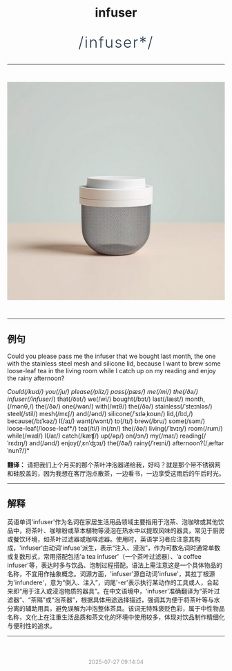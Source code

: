 <div align="center">

# infuser

<div style="margin: 30px 0;">
<h1 style="font-size: 2.5em; font-weight: 300; letter-spacing: 2px; margin: 0; color: #2c3e50;">
/infuser*/
</h1>
</div>

</div>

---

<div align="center" style="margin: 40px 0;">

![infuser](images/infuser.png)

</div>

---

## 例句

Could you please pass me the infuser that we bought last month, the one with the stainless steel mesh and silicone lid, because I want to brew some loose-leaf tea in the living room while I catch up on my reading and enjoy the rainy afternoon?

*Could(/kʊd/) you(/ju/) please(/pliz/) pass(/pæs/) me(/mi/) the(/ðə/) infuser(/infuser*/) that(/ðət/) we(/wi/) bought(/bɔt/) last(/læst/) month,(/mənθ,/) the(/ðə/) one(/wən/) with(/wɪθ/) the(/ðə/) stainless(/ˈsteɪnləs/) steel(/stil/) mesh(/mɛʃ/) and(/ənd/) silicone(/ˈsɪləˌkoʊn/) lid,(/lɪd,/) because(/bɪˈkəz/) I(/aɪ/) want(/wɔnt/) to(/tɪ/) brew(/bru/) some(/səm/) loose-leaf(/loose-leaf*/) tea(/ti/) in(/ɪn/) the(/ðə/) living(/ˈlɪvɪŋ/) room(/rum/) while(/waɪl/) I(/aɪ/) catch(/kæʧ/) up(/əp/) on(/ɔn/) my(/maɪ/) reading(/ˈrɛdɪŋ/) and(/ənd/) enjoy(/ˌɛnˈʤɔɪ/) the(/ðə/) rainy(/ˈreɪni/) afternoon?(/ˌæftərˈnun?/)*

**翻译：** 请把我们上个月买的那个茶叶冲泡器递给我，好吗？就是那个带不锈钢网和硅胶盖的，因为我想在客厅泡点散茶，一边看书，一边享受这雨后的午后时光。

---

## 解释

英语单词'infuser'作为名词在家居生活用品领域主要指用于泡茶、泡咖啡或其他饮品中，将茶叶、咖啡粉或草本植物等浸泡在热水中以提取风味的器具，常见于厨房或餐饮环境，如茶叶过滤器或咖啡滤器。使用时，英语学习者应注意其构成，'infuser'由动词'infuse'派生，表示“注入、浸泡”，作为可数名词时通常单数或复数形式，常用搭配包括'a tea infuser'（一个茶叶过滤器）、'a coffee infuser'等，表达时多与饮品、泡制过程搭配。语法上需注意这是一个具体物品的名称，不宜用作抽象概念。词源方面，'infuser'源自动词'infuse'，其拉丁根源为'infundere'，意为“倒入、注入”，词尾'-er'表示执行某动作的工具或人，合起来即“用于注入或浸泡物质的器具”。在中文语境中，'infuser'准确翻译为“茶叶过滤器”、“茶隔”或“泡茶器”，根据具体用途选择描述，强调其为便于将茶叶等与水分离的辅助用具，避免误解为冲泡整体茶具。该词无特殊褒贬色彩，属于中性物品名称，文化上在注重生活品质和茶文化的环境中使用较多，体现对饮品制作精细化与便利性的追求。


---

<div align="center" style="margin-top: 50px;">
<small style="color: #999; font-size: 0.9em;">2025-07-27 09:14:04</small>
</div>
